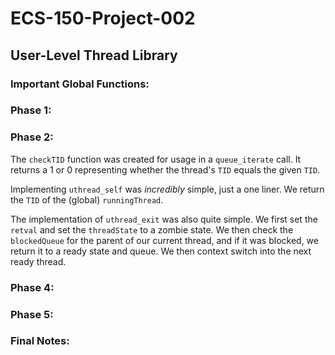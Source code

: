 # ECS-150-Project-002
## User-Level Thread Library

### Important Global Functions:

### Phase 1:

### Phase 2:
The `checkTID` function was created for usage in a `queue_iterate` call. It
returns a 1 or 0 representing whether the thread's `TID` equals the given `TID`.

Implementing `uthread_self` was *incredibly* simple, just a one liner. We
return the `TID` of the (global) `runningThread`.

The implementation of `uthread_exit` was also quite simple. We first set
the `retval` and set the `threadState` to a zombie state. We then check the
`blockedQueue` for the parent of our current thread, and if it was blocked, we
return it to a ready state and queue. We then context switch into the next
ready thread.
### Phase 4:

### Phase 5:

### Final Notes:
